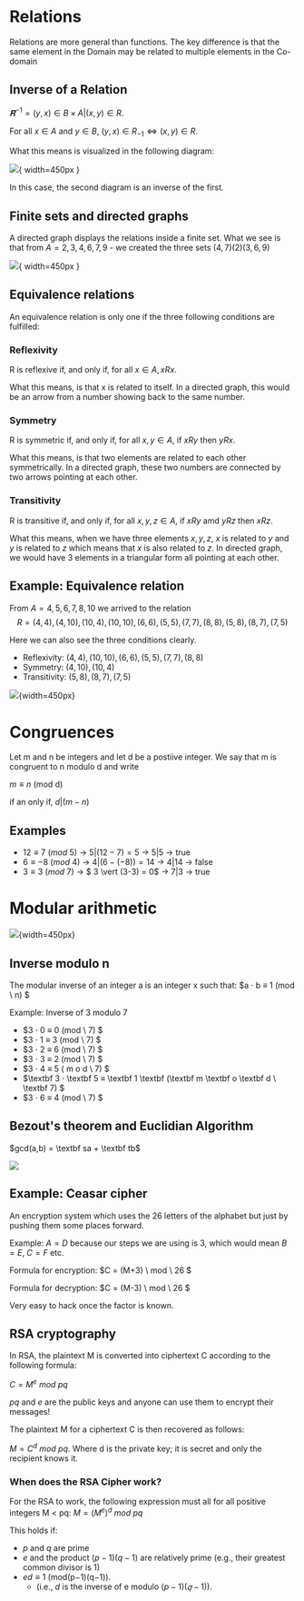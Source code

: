 # Relations

Relations are more general than functions. The key difference is that the same element in the Domain may be related to multiple elements in the Co-domain

## Inverse of a Relation

$𝐑^{-1} = { (y,x) \in B\times A | (x,y) \in R }.$

For all $x \in A$ and $y \in B$, $(y,x) \in R_{-1}\iff (x,y) \in R$.

What this means is visualized in the following diagram:

![](28_04_2021_20.46.png){ width=450px }

In this case, the second diagram is an inverse of the first.

## Finite sets and directed graphs

A directed graph displays the relations inside a finite set. What we see is that from $A = {2, 3, 4, 6, 7, 9}$ -  we created the three sets $(4, 7)(2)(3,6,9)$

![](28_04_2021_20.47.png){ width=450px }

## Equivalence relations

An equivalence relation is only one if the three following conditions are fulfilled:

### Reflexivity

R is reflexive if, and only if, for all $x \in A, x R x$.

What this means, is that x is related to itself. In a directed graph, this would be an arrow from a number showing back to the same number. 

### Symmetry

R is symmetric if, and only if, for all $x,y \in A,$ if $xRy$ then $yRx$.

What this means, is that two elements are related to each other symmetrically. In a directed graph, these two numbers are connected by two arrows pointing at each other.

### Transitivity

R is transitive if, and only if, for all $x,y,z \in A$, if $xRy$ amd $yRz$ then $xRz$.

What this means, when we have three elements $x, y, z$, $x$ is related to $y$ and $y$ is related to $z$ which means that $x$ is also related to $z$. In directed graph, we would have 3 elements in a triangular form all pointing at each other.

## Example: Equivalence relation

From $A = 4, 5, 6, 7, 8, 10$ we arrived to the relation
$$R = (4,4), (4, 10), (10, 4), (10, 10), (6, 6), (5, 5), (7, 7), 
(8, 8), (5, 8), (8, 7), (7, 5)$$

Here we can also see the three conditions clearly.

- Reflexivity: $(4,4), (10, 10), (6, 6), (5, 5), (7, 7), (8, 8)$
- Symmetry: $(4, 10), (10, 4)$
- Transitivity: $(5, 8), (8, 7), (7, 5)$

![](28_04_2021_21.08.png){width=450px}

# Congruences

Let m and n be integers and let d be a postiive integer. We say that m is congruent to n modulo d and write

$m ≡ n$ (mod d)

if an only if, $d | (m-n)$

## Examples

- $12 ≡ 7\ (mod\ 5)$ -> $5 \vert (12-7) = 5$ -> $5 \vert 5$ -> true
- $6 ≡ -8\ (mod\ 4)$ -> $4 \vert (6-(-8)) = 14$ -> $4 \vert 14$ -> false
- $3 ≡ 3\ (mod\ 7)$ -> $ 3 \vert (3-3) = 0$ -> $7 \vert 3$ -> true

# Modular arithmetic

![](28_04_2021_21.25.png){width=450px}

## Inverse modulo n

The modular inverse of an integer a is an integer x such that: $a ⋅ b ≡ 1 (mod \\ n) $

Example: Inverse of 3 modulo 7

- $3 ⋅ 0 ≡ 0 (mod \\ 7) $
- $3 ⋅ 1 ≡ 3 (mod \\ 7) $
- $3 ⋅ 2 ≡ 6 (mod \\ 7) $
- $3 ⋅ 3 ≡ 2 (mod \\ 7) $
- $3 ⋅  4 ≡  5  ( m  o  d \\  7) $
- $\textbf 3 ⋅ \textbf 5 ≡ \textbf 1 \textbf (\textbf m \textbf o \textbf d \\ \textbf 7) $
- $3 ⋅ 6 ≡ 4 (mod \\ 7) $

## Bezout's theorem and Euclidian Algorithm

$gcd(a,b) = \textbf sa + \textbf tb$

![](05_05_2021_20.56.png)  

## Example: Ceasar cipher

An encryption system which uses the 26 letters of the alphabet but just by pushing them some places forward.

Example: $A = D$ because our steps we are using is 3, which would mean $B=E$, $C=F$ etc.

Formula for encryption: $C = (M+3) \\ mod \\ 26 $

Formula for decryption: $C = (M-3) \\ mod \\ 26 $

Very easy to hack once the factor is known. 

## RSA cryptography

In RSA, the plaintext M is converted into ciphertext C according to the following formula:

$C = M^{e}$ $mod$ $pq$

$pq$ and $e$ are the public keys and anyone can use them to encrypt their messages!

The plaintext M for a ciphertext C is then recovered as follows:

$M = C^{d}$ $mod$ $pq$. Where d is the private key; it is secret and only the recipient knows it.

### When does the RSA Cipher work?

For the RSA to work, the following expression must all for all positive integers M < pq: $M = (M^{e})^{d}$ $mod$ $pq$

This holds if:

- $p$ and $q$ are prime
- $e$ and the product $(p − 1)(q − 1)$ are relatively prime (e.g., their greatest common divisor is 1)
- $ed ≡ 1$ (mod(p−1)(q−1)).
  - (i.e., $d$ is the inverse of e modulo $(p − 1)(𝑞 − 1)$).
